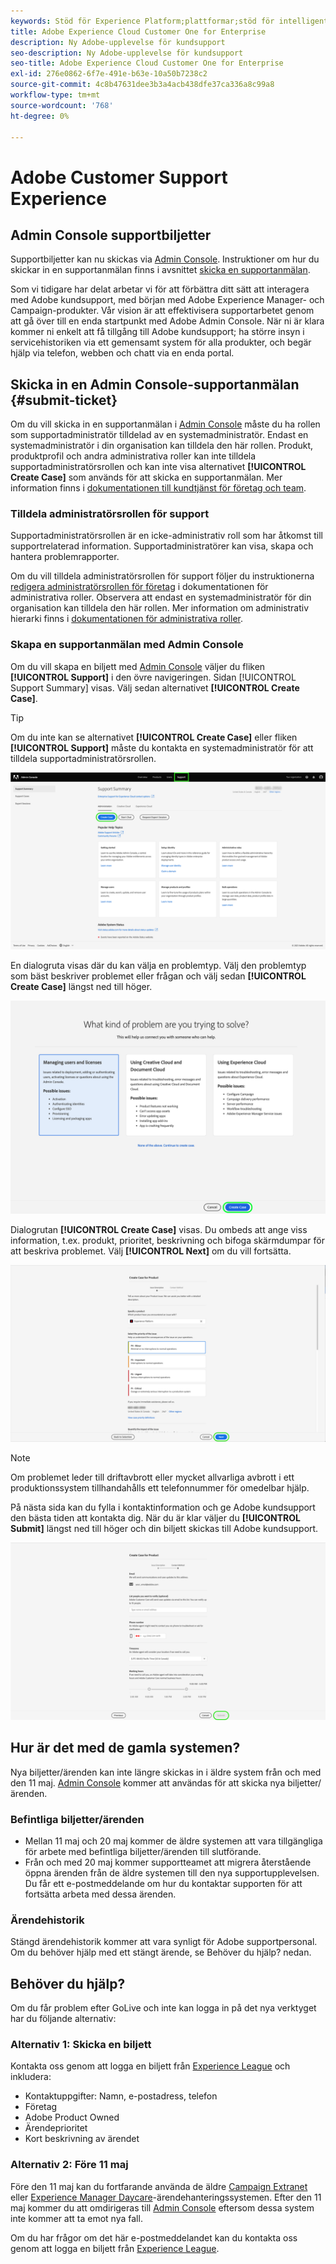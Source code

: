 ```yaml
---
keywords: Stöd för Experience Platform;plattformar;stöd för intelligenta tjänster; kundsupport, Stöd för attribueringsstöd. Stöd för rtcdp. skicka supportanmälan;kundsupport
title: Adobe Experience Cloud Customer One for Enterprise
description: Ny Adobe-upplevelse för kundsupport
seo-description: Ny Adobe-upplevelse för kundsupport
seo-title: Adobe Experience Cloud Customer One for Enterprise
exl-id: 276e0862-6f7e-491e-b63e-10a50b7238c2
source-git-commit: 4c8b47631dee3b3a4acb438dfe37ca336a8c99a8
workflow-type: tm+mt
source-wordcount: '768'
ht-degree: 0%

---
```


# Adobe Customer Support Experience

## Admin Console supportbiljetter

Supportbiljetter kan nu skickas via [Admin Console](https://adminconsole.adobe.com/). Instruktioner om hur du skickar in en supportanmälan finns i avsnittet [skicka en supportanmälan](#submit-ticket).

Som vi tidigare har delat arbetar vi för att förbättra ditt sätt att interagera med Adobe kundsupport, med början med Adobe Experience Manager- och Campaign-produkter. Vår vision är att effektivisera supportarbetet genom att gå över till en enda startpunkt med Adobe Admin Console. När ni är klara kommer ni enkelt att få tillgång till Adobe kundsupport; ha större insyn i servicehistoriken via ett gemensamt system för alla produkter, och begär hjälp via telefon, webben och chatt via en enda portal.

## Skicka in en Admin Console-supportanmälan {#submit-ticket}

Om du vill skicka in en supportanmälan i [Admin Console](https://adminconsole.adobe.com/) måste du ha rollen som supportadministratör tilldelad av en systemadministratör. Endast en systemadministratör i din organisation kan tilldela den här rollen. Produkt, produktprofil och andra administrativa roller kan inte tilldela supportadministratörsrollen och kan inte visa alternativet **[!UICONTROL Create Case]** som används för att skicka en supportanmälan. Mer information finns i [dokumentationen till kundtjänst för företag och team](https://helpx.adobe.com/enterprise/using/support-and-expert-services.html).

### Tilldela administratörsrollen för support

Supportadministratörsrollen är en icke-administrativ roll som har åtkomst till supportrelaterad information. Supportadministratörer kan visa, skapa och hantera problemrapporter.

Om du vill tilldela administratörsrollen för support följer du instruktionerna [redigera administratörsrollen för företag](https://helpx.adobe.com/enterprise/using/admin-roles.html#add-admin-teams) i dokumentationen för administrativa roller. Observera att endast en systemadministratör för din organisation kan tilldela den här rollen. Mer information om administrativ hierarki finns i [dokumentationen för administrativa roller](https://helpx.adobe.com/enterprise/admin-guide.html/enterprise/using/admin-roles.ug.html).

### Skapa en supportanmälan med Admin Console

Om du vill skapa en biljett med [Admin Console](https://adminconsole.adobe.com/) väljer du fliken **[!UICONTROL Support]** i den övre navigeringen. Sidan [!UICONTROL Support Summary] visas. Välj sedan alternativet **[!UICONTROL Create Case]**.

>[!TIP]
>
> Om du inte kan se alternativet **[!UICONTROL Create Case]** eller fliken **[!UICONTROL Support]** måste du kontakta en systemadministratör för att tilldela supportadministratörsrollen.

![Admin Console supportflik](./assets/Support.png)

En dialogruta visas där du kan välja en problemtyp. Välj den problemtyp som bäst beskriver problemet eller frågan och välj sedan **[!UICONTROL Create Case]** längst ned till höger.

![Välj problem](./assets/select-case-type.png)

Dialogrutan **[!UICONTROL Create Case]** visas. Du ombeds att ange viss information, t.ex. produkt, prioritet, beskrivning och bifoga skärmdumpar för att beskriva problemet. Välj **[!UICONTROL Next]** om du vill fortsätta.

![skapa ärende](./assets/create_case.png)

>[!NOTE]
>
> Om problemet leder till driftavbrott eller mycket allvarliga avbrott i ett produktionssystem tillhandahålls ett telefonnummer för omedelbar hjälp.

På nästa sida kan du fylla i kontaktinformation och ge Adobe kundsupport den bästa tiden att kontakta dig. När du är klar väljer du **[!UICONTROL Submit]** längst ned till höger och din biljett skickas till Adobe kundsupport.

![Skicka biljett](./assets/submit_case.png)

## Hur är det med de gamla systemen?

Nya biljetter/ärenden kan inte längre skickas in i äldre system från och med den 11 maj.  [Admin Console](https://adminconsole.adobe.com/) kommer att användas för att skicka nya biljetter/ärenden.

### Befintliga biljetter/ärenden

* Mellan 11 maj och 20 maj kommer de äldre systemen att vara tillgängliga för arbete med befintliga biljetter/ärenden till slutförande.
* Från och med 20 maj kommer supportteamet att migrera återstående öppna ärenden från de äldre systemen till den nya supportupplevelsen.  Du får ett e-postmeddelande om hur du kontaktar supporten för att fortsätta arbeta med dessa ärenden.

### Ärendehistorik

Stängd ärendehistorik kommer att vara synligt för Adobe supportpersonal.  Om du behöver hjälp med ett stängt ärende, se Behöver du hjälp? nedan.

## Behöver du hjälp?

Om du får problem efter GoLive och inte kan logga in på det nya verktyget har du följande alternativ:

### Alternativ 1: Skicka en biljett

Kontakta oss genom att logga en biljett från [Experience League](https://experienceleague.adobe.com/?support-solution=General#support) och inkludera:

* Kontaktuppgifter: Namn, e-postadress, telefon
* Företag
* Adobe Product Owned
* Ärendeprioritet
* Kort beskrivning av ärendet

### Alternativ 2: Före 11 maj

Före den 11 maj kan du fortfarande använda de äldre [Campaign Extranet](https://support.neolane.net/webApp/extranetLogin) eller [Experience Manager Daycare](https://daycare.day.com/home.html)-ärendehanteringssystemen.  Efter den 11 maj kommer du att omdirigeras till [Admin Console](https://adminconsole.adobe.com/) eftersom dessa system inte kommer att ta emot nya fall.

Om du har frågor om det här e-postmeddelandet kan du kontakta oss genom att logga en biljett från [Experience League](https://experienceleague.adobe.com/?support-solution=General#support).

